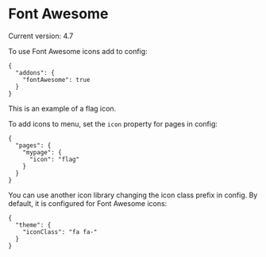 # Font Awesome

Current version: 4.7

To use Font Awesome icons add to config:

    {
      "addons": {
        "fontAwesome": true
      }
    }
  
This is an example of a <i class="fa fa-flag"></i> flag icon.

To add icons to menu, set the `icon` property for pages in config:

    {
      "pages": {
        "mypage": {
          "icon": "flag"
        }
      }
    }
    
You can use another icon library changing the icon class prefix in config. By default, it is configured for Font Awesome icons:

    {
      "theme": {
        "iconClass": "fa fa-"
      }
    }